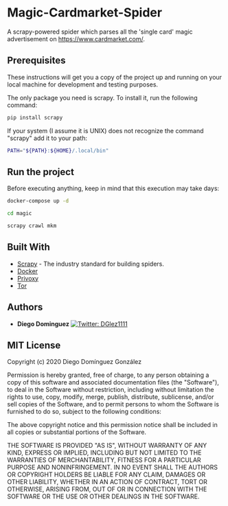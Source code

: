 # Magic-Cardmarket-Spider

A scrapy-powered spider which parses all the 'single card' magic advertisement on https://www.cardmarket.com/.

## Prerequisites

These instructions will get you a copy of the project up and running on your local machine for development and testing purposes.

The only package you need is scrapy. To install it, run the following command:

```bash
pip install scrapy
```

If your system (I assume it is UNIX) does not recognize the command "scrapy" add it to your path:

```bash
PATH="${PATH}:${HOME}/.local/bin"
```

## Run the project

Before executing anything, keep in mind that this execution may take days:

```bash
docker-compose up -d

cd magic

scrapy crawl mkm
```

## Built With

* [Scrapy](https://scrapy.org/) - The industry standard for building spiders.
* [Docker](https://www.docker.com/)
* [Privoxy](https://www.privoxy.org/)
* [Tor](https://www.torproject.org/)

## Authors

* **Diego Dominguez**   <a href="https://twitter.com/DGlez1111" target="_blank">
    <img alt="Twitter: DGlez1111" src="https://img.shields.io/twitter/follow/DGlez1111.svg?style=social" />
  </a>

## MIT License

Copyright (c) 2020 Diego Domínguez González

Permission is hereby granted, free of charge, to any person obtaining a copy
of this software and associated documentation files (the "Software"), to deal
in the Software without restriction, including without limitation the rights
to use, copy, modify, merge, publish, distribute, sublicense, and/or sell
copies of the Software, and to permit persons to whom the Software is
furnished to do so, subject to the following conditions:

The above copyright notice and this permission notice shall be included in all
copies or substantial portions of the Software.

THE SOFTWARE IS PROVIDED "AS IS", WITHOUT WARRANTY OF ANY KIND, EXPRESS OR
IMPLIED, INCLUDING BUT NOT LIMITED TO THE WARRANTIES OF MERCHANTABILITY,
FITNESS FOR A PARTICULAR PURPOSE AND NONINFRINGEMENT. IN NO EVENT SHALL THE
AUTHORS OR COPYRIGHT HOLDERS BE LIABLE FOR ANY CLAIM, DAMAGES OR OTHER
LIABILITY, WHETHER IN AN ACTION OF CONTRACT, TORT OR OTHERWISE, ARISING FROM,
OUT OF OR IN CONNECTION WITH THE SOFTWARE OR THE USE OR OTHER DEALINGS IN THE
SOFTWARE.
